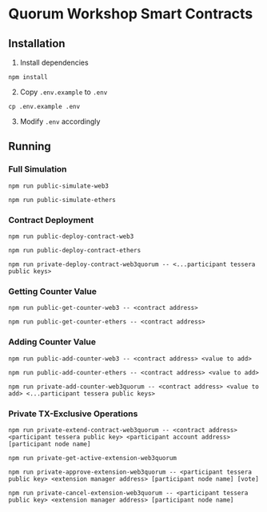 # Quorum Workshop Smart Contracts

## Installation

1. Install dependencies

```
npm install
```

2. Copy `.env.example` to `.env`

```
cp .env.example .env
```

3. Modify `.env` accordingly

## Running

### Full Simulation

```
npm run public-simulate-web3
```

```
npm run public-simulate-ethers
```

### Contract Deployment

```
npm run public-deploy-contract-web3
```

```
npm run public-deploy-contract-ethers
```

```
npm run private-deploy-contract-web3quorum -- <...participant tessera public keys>
```

### Getting Counter Value

```
npm run public-get-counter-web3 -- <contract address>
```

```
npm run public-get-counter-ethers -- <contract address>
```

### Adding Counter Value

```
npm run public-add-counter-web3 -- <contract address> <value to add>
```

```
npm run public-add-counter-ethers -- <contract address> <value to add>
```

```
npm run private-add-counter-web3quorum -- <contract address> <value to add> <...participant tessera public keys>
```

### Private TX-Exclusive Operations

```
npm run private-extend-contract-web3quorum -- <contract address> <participant tessera public key> <participant account address> [participant node name]
```

```
npm run private-get-active-extension-web3quorum
```

```
npm run private-approve-extension-web3quorum -- <participant tessera public key> <extension manager address> [participant node name] [vote]
```

```
npm run private-cancel-extension-web3quorum -- <participant tessera public key> <extension manager address> [participant node name]
```

